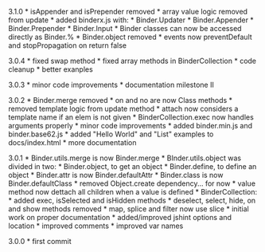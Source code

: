 3.1.0
    * isAppender and isPrepender removed
    * array value logic removed from update 
    * added binderx.js with:
        * Binder.Updater
        * Binder.Appender
        * Binder.Prepender
        * Binder.Input
    * Binder classes can now be accessed directly as Binder.%
    * Binder.object removed
    * events now preventDefault and stopPropagation on return false 

3.0.4
    * fixed swap method
    * fixed array methods in BinderCollection
    * code cleanup
    * better exanples

3.0.3
    * minor code improvements
    * documentation milestone II

3.0.2
    * Binder.merge removed
    * on and no are now Class methods
    * removed template logic from update method
    * attach now considers a template name if an elem is not given
    * BinderCollection.exec now handles arguments properly
    * minor code improvements
    * added binder.min.js and binder.base62.js
    * added "Hello World" and "List" examples to docs/index.html
    * more documentation

3.0.1
    * Binder.utils.merge is now Binder.merge
    * BInder.utils.object was divided in two:
        * Binder.object, to get an object
        * Binder.define, to define an object
    * Binder.attr is now Binder.defaultAttr
    * Binder.class is now Binder.defaultClass
    * removed Object.create dependency... for now
    * value method now dettach all children when a value is defined
    * BinderCollection:
        * added exec, isSelected and isHidden methods
        * deselect, select, hide, on and show methods removed
        * map, splice and filter now use slice
    * initial work on proper documentation
    * added/improved jshint options and location
    * improved comments
    * improved var names 

3.0.0
    * first commit
